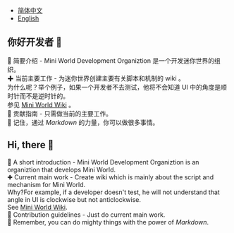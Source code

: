 - [简体中文](#chinese)  
- [English](#english)  

<span id="chinese"></span>
## 你好开发者 👋
🙋 简要介绍 - Mini World Development Organiztion 是一个开发迷你世界的组织。  
✚ 当前主要工作 - 为迷你世界创建主要有关脚本和机制的 wiki 。  
为什么呢？举个例子，如果一个开发者不去测试，他将不会知道 UI 中的角度是顺时针而不是逆时针的。  
参见 [Mini World Wiki](https://github.com/Mini-World-Dev-Org/Mini-World-Wiki/) 。  
🌈 贡献指南 - 只需做当前的主要工作。  
🧙 记住，通过 *Markdown* 的力量，你可以做很多事情。  

<span id="english"></span>
## Hi, there 👋
🙋 A short introduction - Mini World Development Organiztion is an organiztion that develops Mini World.  
✚ Current main work - Create wiki which is mainly about the script and mechanism for Mini World.  
Why?For example, if a developer doesn't test, he will not understand that angle in UI is clockwise but not anticlockwise.  
See [Mini World Wiki](https://github.com/Mini-World-Dev-Org/Mini-World-Wiki/).  
🌈 Contribution guidelines - Just do current main work.  
🧙 Remember, you can do mighty things with the power of *Markdown*.  
